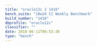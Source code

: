 ```yaml
---
title: "oracle12c 2 1416"
bench_suite: "18w24 CI Weekly Benchmark"
build_number: "1416"
dbprofile: "oracle12c"
classifier: ""
date: 2018-06-11T06:53:38
type: "bench"
---
```


